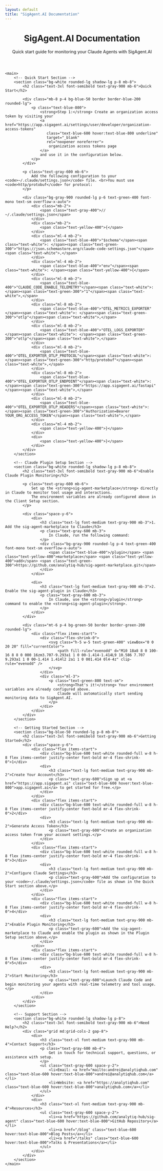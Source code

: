```yaml
---
layout: default
title: "SigAgent.AI Documentation"
---
```


<div class="max-w-4xl mx-auto px-4 sm:px-6 md:px-8 py-8">
    <header class="mb-8">
        <h1 class="text-4xl font-bold text-gray-900 mb-4">SigAgent.AI Documentation</h1>
        <p class="text-xl text-gray-600">
            Quick start guide for monitoring your Claude Agents with SigAgent.AI
        </p>
    </header>

    <main>
        <!-- Quick Start Section -->
        <section class="bg-white rounded-lg shadow-lg p-8 mb-8">
            <h2 class="text-3xl font-semibold text-gray-900 mb-6">Quick Start</h2>
            
            <div class="mb-8 p-4 bg-blue-50 border border-blue-200 rounded-lg">
                <p class="text-blue-800">
                    <strong>Step 1:</strong> Create an organization access token by visiting your 
                    <a href="https://app.sigagent.ai/settings/user/developer/organization-access-tokens" 
                       class="text-blue-600 hover:text-blue-800 underline" 
                       target="_blank" 
                       rel="noopener noreferrer">
                        organization access tokens page
                    </a>
                    and use it in the configuration below.
                </p>
            </div>

            <p class="text-gray-600 mb-6">
                Add the following configuration to your <code>~/.claude/settings.json</code> file. <br>You must use <code>http/protobuf</code> for protocol:
            </p>

            <div class="bg-gray-900 rounded-lg p-6 text-green-400 font-mono text-sm overflow-x-auto">
                <div class="mb-2">
                    <span class="text-gray-400">// ~/.claude/settings.json</span>
                </div>
                <div class="mb-2">
                    <span class="text-yellow-400">{</span>
                </div>
                <div class="ml-4 mb-2">
                    <span class="text-blue-400">"$schema"</span><span class="text-white">: </span><span class="text-green-300">"https://json.schemastore.org/claude-code-settings.json"</span><span class="text-white">,</span>
                </div>
                <div class="ml-4 mb-2">
                    <span class="text-blue-400">"env"</span><span class="text-white">: </span><span class="text-yellow-400">{</span>
                </div>
                <div class="ml-8 mb-2">
                    <span class="text-blue-400">"CLAUDE_CODE_ENABLE_TELEMETRY"</span><span class="text-white">: </span><span class="text-green-300">"1"</span><span class="text-white">,</span>
                </div>
                <div class="ml-8 mb-2">
                    <span class="text-blue-400">"OTEL_METRICS_EXPORTER"</span><span class="text-white">: </span><span class="text-green-300">"otlp"</span><span class="text-white">,</span>
                </div>
                <div class="ml-8 mb-2">
                    <span class="text-blue-400">"OTEL_LOGS_EXPORTER"</span><span class="text-white">: </span><span class="text-green-300">"otlp"</span><span class="text-white">,</span>
                </div>
                <div class="ml-8 mb-2">
                    <span class="text-blue-400">"OTEL_EXPORTER_OTLP_PROTOCOL"</span><span class="text-white">: </span><span class="text-green-300">"http/protobuf"</span><span class="text-white">,</span>
                </div>
                <div class="ml-8 mb-2">
                    <span class="text-blue-400">"OTEL_EXPORTER_OTLP_ENDPOINT"</span><span class="text-white">: </span><span class="text-green-300">"https://app.sigagent.ai/fastapi"</span><span class="text-white">,</span>
                </div>
                <div class="ml-8 mb-2">
                    <span class="text-blue-400">"OTEL_EXPORTER_OTLP_HEADERS"</span><span class="text-white">: </span><span class="text-green-300">"Authorization=Bearer YOUR_ORG_ACCESS_TOKEN"</span><span class="text-white">,</span>
                </div>
                <div class="ml-4 mb-2">
                    <span class="text-yellow-400">}</span>
                </div>
                <div>
                    <span class="text-yellow-400">}</span>
                </div>
            </div>
        </section>

        <!-- Claude Plugin Setup Section -->
        <section class="bg-white rounded-lg shadow-lg p-8 mb-8">
            <h2 class="text-3xl font-semibold text-gray-900 mb-6">Enable Claude Plugin Monitoring</h2>
            
            <p class="text-gray-600 mb-6">
                Set up the <strong>sig-agent-marketplace</strong> directly in Claude to monitor tool usage and interactions. 
                The environment variables are already configured above in the Client Setup section.
            </p>
            
            <div class="space-y-6">
                <div>
                    <h3 class="text-lg font-medium text-gray-900 mb-3">1. Add the sig-agent-marketplace to Claude</h3>
                    <p class="text-gray-600 mb-3">
                        In Claude, run the following command:
                    </p>
                    <div class="bg-gray-900 rounded-lg p-4 text-green-400 font-mono text-sm overflow-x-auto">
                        <span class="text-blue-400">/plugin</span> <span class="text-yellow-400">marketplace</span> <span class="text-yellow-400">add</span> <span class="text-green-300">https://github.com/analytiq-hub/sig-agent-marketplace.git</span>
                    </div>
                </div>

                <div>
                    <h3 class="text-lg font-medium text-gray-900 mb-3">2. Enable the sig-agent-plugin in Claude</h3>
                    <p class="text-gray-600 mb-3">
                        In Claude, use the <strong>/plugin</strong> command to enable the <strong>sig-agent-plugin</strong>.
                    </p>
                </div>
            </div>

            <div class="mt-6 p-4 bg-green-50 border border-green-200 rounded-lg">
                <div class="flex items-start">
                    <div class="flex-shrink-0">
                        <svg class="h-5 w-5 text-green-400" viewBox="0 0 20 20" fill="currentColor">
                            <path fill-rule="evenodd" d="M10 18a8 8 0 100-16 8 8 0 000 16zm3.707-9.293a1 1 0 00-1.414-1.414L9 10.586 7.707 9.293a1 1 0 00-1.414 1.414l2 2a1 1 0 001.414 0l4-4z" clip-rule="evenodd" />
                        </svg>
                    </div>
                    <div class="ml-3">
                        <p class="text-green-800 text-sm">
                            <strong>That's it!</strong> Your environment variables are already configured above. 
                            Claude will automatically start sending monitoring data to SigAgent.AI.
                        </p>
                    </div>
                </div>
            </div>
        </section>

        <!-- Getting Started Section -->
        <section class="bg-blue-50 rounded-lg p-8 mb-8">
            <h2 class="text-3xl font-semibold text-gray-900 mb-6">Getting Started</h2>
            <div class="space-y-6">
                <div class="flex items-start">
                    <div class="bg-blue-600 text-white rounded-full w-8 h-8 flex items-center justify-center font-bold mr-4 flex-shrink-0">1</div>
                    <div>
                        <h3 class="text-lg font-medium text-gray-900 mb-2">Create Your Account</h3>
                        <p class="text-gray-600">Sign up at <a href="https://app.sigagent.ai" class="text-blue-600 hover:text-blue-800">app.sigagent.ai</a> to get started for free.</p>
                    </div>
                </div>
                <div class="flex items-start">
                    <div class="bg-blue-600 text-white rounded-full w-8 h-8 flex items-center justify-center font-bold mr-4 flex-shrink-0">2</div>
                    <div>
                        <h3 class="text-lg font-medium text-gray-900 mb-2">Generate Access Token</h3>
                        <p class="text-gray-600">Create an organization access token from your account settings.</p>
                    </div>
                </div>
                <div class="flex items-start">
                    <div class="bg-blue-600 text-white rounded-full w-8 h-8 flex items-center justify-center font-bold mr-4 flex-shrink-0">3</div>
                    <div>
                        <h3 class="text-lg font-medium text-gray-900 mb-2">Configure Claude Settings</h3>
                        <p class="text-gray-600">Add the configuration to your <code>~/.claude/settings.json</code> file as shown in the Quick Start section above.</p>
                    </div>
                </div>
                <div class="flex items-start">
                    <div class="bg-blue-600 text-white rounded-full w-8 h-8 flex items-center justify-center font-bold mr-4 flex-shrink-0">4</div>
                    <div>
                        <h3 class="text-lg font-medium text-gray-900 mb-2">Enable Plugin Monitoring</h3>
                        <p class="text-gray-600">Add the sig-agent-marketplace to Claude and enable the plugin as shown in the Plugin Setup section above.</p>
                    </div>
                </div>
                <div class="flex items-start">
                    <div class="bg-blue-600 text-white rounded-full w-8 h-8 flex items-center justify-center font-bold mr-4 flex-shrink-0">5</div>
                    <div>
                        <h3 class="text-lg font-medium text-gray-900 mb-2">Start Monitoring</h3>
                        <p class="text-gray-600">Launch Claude Code and begin monitoring your agents with real-time telemetry and tool usage.</p>
                    </div>
                </div>
            </div>
        </section>

        <!-- Support Section -->
        <section class="bg-white rounded-lg shadow-lg p-8">
            <h2 class="text-3xl font-semibold text-gray-900 mb-6">Need Help?</h2>
            <div class="grid md:grid-cols-2 gap-8">
                <div>
                    <h3 class="text-xl font-medium text-gray-900 mb-4">Contact Support</h3>
                    <p class="text-gray-600 mb-4">
                        Get in touch for technical support, questions, or assistance with setup.
                    </p>
                    <ul class="text-gray-600 space-y-2">
                        <li>Email: <a href="mailto:andrei@analytiqhub.com" class="text-blue-600 hover:text-blue-800">andrei@analytiqhub.com</a></li>
                        <li>Website: <a href="https://analytiqhub.com" class="text-blue-600 hover:text-blue-800">analytiqhub.com</a></li>
                    </ul>
                </div>
                <div>
                    <h3 class="text-xl font-medium text-gray-900 mb-4">Resources</h3>
                    <ul class="text-gray-600 space-y-2">
                        <li><a href="https://github.com/analytiq-hub/sig-agent" class="text-blue-600 hover:text-blue-800">GitHub Repository</a></li>
                        <li><a href="/blog" class="text-blue-600 hover:text-blue-800">Blog Posts</a></li>
                        <li><a href="/talks" class="text-blue-600 hover:text-blue-800">Talks & Presentations</a></li>
                    </ul>
                </div>
            </div>
        </section>
    </main>
</div>
